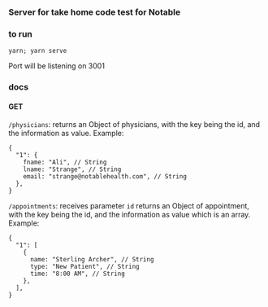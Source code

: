 ### Server for take home code test for Notable

### to run

`yarn; yarn serve`

Port will be listening on 3001

### docs

#### GET

`/physicians`: returns an Object of physicians, with the key being the id, and the information as value. Example:

```
{
  "1": {
    fname: "Ali", // String
    lname: "Strange", // String
    email: "strange@notablehealth.com", // String
  },
}
```

`/appointments`: receives parameter `id` returns an Object of appointment, with the key being the id, and the information as value which is an array. Example:

```
{
  "1": [
    {
      name: "Sterling Archer", // String
      type: "New Patient", // String
      time: "8:00 AM", // String
    },
  ],
}
```
